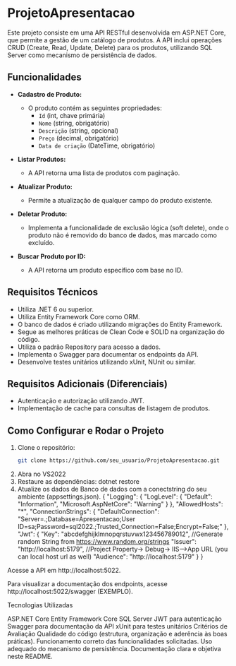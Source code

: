 # ProjetoApresentacao 

Este projeto consiste em uma API RESTful desenvolvida em ASP.NET Core, que permite a gestão de um catálogo de produtos. A API inclui operações CRUD (Create, Read, Update, Delete) para os produtos, utilizando SQL Server como mecanismo de persistência de dados.

## Funcionalidades

- **Cadastro de Produto:** 
  - O produto contém as seguintes propriedades:
    - `Id` (int, chave primária)
    - `Nome` (string, obrigatório)
    - `Descrição` (string, opcional)
    - `Preço` (decimal, obrigatório)
    - `Data de criação` (DateTime, obrigatório)

- **Listar Produtos:** 
  - A API retorna uma lista de produtos com paginação.

- **Atualizar Produto:** 
  - Permite a atualização de qualquer campo do produto existente.

- **Deletar Produto:** 
  - Implementa a funcionalidade de exclusão lógica (soft delete), onde o produto não é removido do banco de dados, mas marcado como excluído.

- **Buscar Produto por ID:** 
  - A API retorna um produto específico com base no ID.

## Requisitos Técnicos

- Utiliza .NET 6 ou superior.
- Utiliza Entity Framework Core como ORM.
- O banco de dados é criado utilizando migrações do Entity Framework.
- Segue as melhores práticas de Clean Code e SOLID na organização do código.
- Utiliza o padrão Repository para acesso a dados.
- Implementa o Swagger para documentar os endpoints da API.
- Desenvolve testes unitários utilizando xUnit, NUnit ou similar.

## Requisitos Adicionais (Diferenciais)

- Autenticação e autorização utilizando JWT.
- Implementação de cache para consultas de listagem de produtos.

## Como Configurar e Rodar o Projeto

1. Clone o repositório:
   ```bash
   git clone https://github.com/seu_usuario/ProjetoApresentacao.git

2. Abra no VS2022
3. Restaure as dependências:
  dotnet restore
4. Atualize os dados de Banco de dados com a conectstring do seu ambiente (appsettings.json).
  {
    "Logging": {
      "LogLevel": {
        "Default": "Information",
        "Microsoft.AspNetCore": "Warning"
      }
    },
    "AllowedHosts": "*",
    "ConnectionStrings": {
      "DefaultConnection": "Server=.;Database=Apresentacao;User ID=sa;Password=sql2022.;Trusted_Connection=False;Encrypt=False;"
    },
    "Jwt": {
      "Key": "abcdefghijklmnopqrstuvwx123456789012", //Generate random String from https://www.random.org/strings
      "Issuer": "http://localhost:5179", //Project Property-> Debug-> IIS-->App URL (you can local host url as well)
      "Audience": "http://localhost:5179"
    }
}
 
Acesse a API em http://localhost:5022.

Para visualizar a documentação dos endpoints, acesse  http://localhost:5022/swagger (EXEMPLO).

Tecnologias Utilizadas

ASP.NET Core
Entity Framework Core
SQL Server
JWT para autenticação
Swagger para documentação da API
xUnit para testes unitários
Critérios de Avaliação
Qualidade do código (estrutura, organização e aderência às boas práticas).
Funcionamento correto das funcionalidades solicitadas.
Uso adequado do mecanismo de persistência.
Documentação clara e objetiva neste README.



